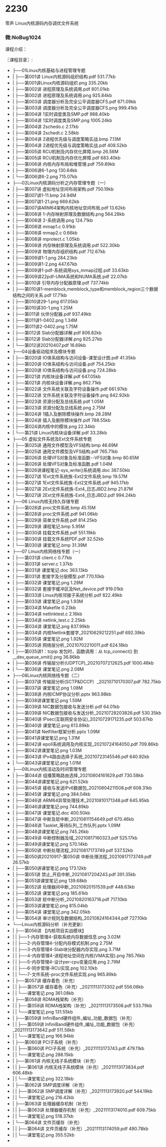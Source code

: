 # 2230
零声 Linux内核源码内存调优文件系统
### 微:NoBug1024 


课程介绍：


〖课程目录〗:

- ├──01Linux内核基础与进程管理专题  
- |   ├──第001讲 Linux内核源码组织结构.pdf  531.77kb
- |   ├──第001讲Linux内核源码组织.png  335.20kb
- |   ├──第002讲 进程原理及系统调用.pdf  801.01kb
- |   ├──第002讲 进程原理及系统调用.png  925.84kb
- |   ├──第003讲 调度器分析及完全公平调度器CFS.pdf  671.09kb
- |   ├──第003讲 调度器分析及完全公平调度器CFS.png  999.41kb
- |   ├──第004讲 1实时调度类及SMP.pdf  988.40kb
- |   ├──第004讲 1实时调度类及SMP.png  1005.24kb
- |   ├──第004讲 2schedo.c  2.17kb
- |   ├──第004讲 2schedt.c  2.58kb
- |   ├──第004讲 2进程优先级与调度策略实战.bmp  7.13M
- |   ├──第004讲 2进程优先级与调度策略实战.pdf  408.52kb
- |   ├──第005讲 RCU机制及内存优化屏障.bmp  26.56M
- |   ├──第005讲 RCU机制及内存优化屏障.pdf  683.40kb
- |   ├──第006讲 内核内存布局和堆管理.pdf  759.89kb
- |   ├──第006讲6-1.png  130.64kb
- |   └──第006讲6-2.png  715.07kb
- ├──02Linux内核源码分析之内存管理专题（一）  
- |   ├──第007讲 虚拟地址空间布局架构.pdf  750.19kb
- |   ├──第007讲1-11.bmp  24.94M
- |   ├──第007讲1-21.png  669.62kb
- |   ├──第007讲ARM64架构内核地址空间布局.pdf  13.62kb
- |   ├──第008讲 1-内存映射原理及数据结构.png  564.28kb
- |   ├──第008讲 2-系统调用.png  124.71kb
- |   ├──第008讲 mmap1.c  0.91kb
- |   ├──第008讲 mmap2.c  0.66kb
- |   ├──第008讲 mprotect.c  1.05kb
- |   ├──第008讲 内存映射原理及系统调用.pdf  522.30kb
- |   ├──第009讲 物理内存组织结构.pdf  712.67kb
- |   ├──第009讲1-1.png  284.23kb
- |   ├──第009讲1-2.png  447.67kb
- |   ├──第009讲1-pdf-系统调用sys_mmap过程.pdf  33.63kb
- |   ├──第009讲22pdf-UMA系统和NUMA系统.pdf  22.07kb
- |   ├──第010讲 引导内存分配器原理.pdf  737.74kb
- |   ├──第010讲1-memblock,memblock_type和memblock_region三个数据结构之间的关系.pdf  17.71kb
- |   ├──第010讲29-1.png  617.05kb
- |   ├──第010讲30-1.png  1.25M
- |   ├──第011讲 伙伴分配器.pdf  937.49kb
- |   ├──第011讲1-0402.png  1.34M
- |   ├──第011讲2-0402.png  1.75M
- |   ├──第012讲 Slab分配器详解.pdf  806.82kb
- |   ├──第012讲 Slab分配器详解.png  825.27kb
- |   └──第012讲20210407.pdf  16.69kb
- ├──04设备驱动程序及模块专题  
- |   ├──第020讲 IO体系结构与访问设备-课堂设计图.pdf  41.35kb
- |   ├──第020讲 IO体系结构与访问设备.pdf  754.25kb
- |   ├──第020讲 IO体系结构与访问设备.png  724.28kb
- |   ├──第021讲 内核块设备详解.pdf  647.05kb
- |   ├──第021讲 内核块设备详解.png  862.71kb
- |   ├──第022讲 文件系统关联及字符设备操作.pdf  661.97kb
- |   ├──第022讲 文件系统关联及字符设备操作.png  842.92kb
- |   ├──第023讲 资源分配及总线系统.pdf  1.05M
- |   ├──第023讲 资源分配及总线系统.png  2.75M
- |   ├──第024讲 1插入及删除模块操作.bmp  28.28M
- |   ├──第024讲 插入及删除模块操作.pdf  788.55kb
- |   ├──第024讲内核中的模块.png  22.34kb
- |   └──第21讲 Linux内核块设备详解.pdf  33.28kb
- ├──05 虚拟文件系统及Ext文件系统专题  
- |   ├──第025讲 通用文件模型及VFS结构.bmp  46.69M
- |   ├──第025讲 通用文件模型及VFS结构.pdf  765.71kb
- |   ├──第026讲 处理VFS对象及标准函数--VFS对象.bmp  80.65M
- |   ├──第026讲 处理VFS对象及标准函数.pdf  1.04M
- |   ├──第026讲课程笔记-sys_write()系统调用.doc  387.50kb
- |   ├──第027讲 1Ext文件系统族-Ext2文件系统.bmp  19.57M
- |   ├──第027讲 1Ext文件系统族-Ext2文件系统.pdf  945.17kb
- |   ├──第027讲 2Ext文件系统族-Ext4_日志JBD2.bmp  21.87M
- |   └──第027讲 2Ext文件系统族-Ext4_日志JBD2.pdf  994.24kb
- ├──06  Linux内核无持久存储专题  
- |   ├──第028讲 proc文件系统.bmp  45.15M
- |   ├──第028讲 proc文件系统.pdf  941.06kb
- |   ├──第029讲 简单文件系统.pdf  814.25kb
- |   ├──第029讲 课程笔记.bmp  5.95M
- |   ├──第030讲 挂载文件系统.pdf  551.19kb
- |   ├──第030讲 挂载文件系统PDF.pdf  32.52kb
- |   └──第030讲 课堂笔记.bmp  31.39M
- ├──07 Linux内核网络栈专题（一）  
- |   ├──第031讲 client.c  0.77kb
- |   ├──第031讲 server.c  1.37kb
- |   ├──第031讲 课堂笔记.doc  363.13kb
- |   ├──第031讲 套接字及分层模型.pdf  770.10kb
- |   ├──第032讲 课堂笔记.png  1.29M
- |   ├──第032讲 套接字缓冲区及Net_device.pdf  919.01kb
- |   ├──第033讲 Linux内核邻接子系统分析.pdf  822.49kb
- |   ├──第033讲 课堂笔记.png  1.93M
- |   ├──第034讲 Makefile  0.23kb
- |   ├──第034讲 netlinktest.c  2.16kb
- |   ├──第034讲 netlink_test.c  2.25kb
- |   ├──第034讲 课堂笔记.png  837.99kb
- |   ├──第034讲 内核Netlink套接字_20210629212251.pdf  692.39kb
- |   ├──第035讲 课堂笔记.png  1.92M
- |   ├──第035讲 网络层分析_20210702210011.pdf  624.18kb
- |   ├──第035讲1：tcpip 发包时，函数调用：从 tcp_connect() 到 __dev_queue_xmit().png  36.86kb
- |   ├──第036讲 传输层分析(UDPTCP)_20210707212625.pdf  1000.46kb
- |   └──第036讲 课堂笔记.png  2.08M
- ├──08Linux内核网络栈专题（二）  
- |   ├──第037讲 传输层分析(SCTP&DCCP）_20210710170307.pdf  782.75kb
- |   ├──第037讲 课堂笔记.png  1.08M
- |   ├──第038讲 内核ICMP协议分析.pptx  963.98kb
- |   ├──第038讲课堂笔记.png  1.59M
- |   ├──第039讲 NIC数据包接收与发送分析.pdf  64.01kb
- |   ├──第039讲 NIC数据包接收与发送分析_20210728203826.pdf  530.35kb
- |   ├──第040讲 IPsec(互联网安全协议)_20210729171235.pdf  503.67kb
- |   ├──第040讲 课堂笔记.png  613.89kb
- |   ├──第041讲 Netfilter框架分析.pptx  1.09M
- |   ├──第041讲课堂笔记.png  1.31M
- |   ├──第042讲 epoll系统调用及内核实现_20210724164050.pdf  709.86kb
- |   ├──第042讲课堂笔记.png  1.03M
- |   ├──第043讲 IPv4路由选择子系统_20210723145546.pdf  640.92kb
- |   └──第043讲课堂笔记.png  1.01M
- ├──09Linux内核活动及时间管理专题  
- |   ├──第044讲 组播策略路由选择_20210804161629.pdf  730.58kb
- |   ├──第044讲课堂笔记.png  621.52kb
- |   ├──第045讲 接收与发送IPv6数据包_20210804211508.pdf  608.31kb
- |   ├──第045讲 课堂笔记.png  384.04kb
- |   ├──第046讲 ARM64异常处理技术_20210810171348.pdf  645.95kb
- |   ├──第046讲课堂笔记.png  744.89kb
- |   ├──第047讲 课堂笔记.doc  400.50kb
- |   ├──第047讲 中断及软中断_20210811154649.pdf  670.46kb
- |   ├──第048讲 Tasklet_等待队列_工作队列.pptx  1.09M
- |   ├──第048讲课堂笔记.png  745.26kb
- |   ├──第049讲 中断控制器及域_20210817160323.pdf  525.17kb
- |   ├──第049讲课堂笔记.png  570.14kb
- |   ├──第050讲 中断处理流程_20210817173749.pdf  537.52kb
- |   ├──第050讲20210917-第050讲 中断处理流程_20210817173749.pdf  26.57kb
- |   ├──第050讲课堂笔记.png  173.12kb
- |   ├──第051讲 禁止_开启中断_20210817204243.pdf  391.35kb
- |   ├──第051讲课堂笔记.png  139.68kb
- |   ├──第052讲 处理器间中断_20210820151539.pdf  448.63kb
- |   ├──第052讲 课堂笔记.png  185.61kb
- |   ├──第053讲 软中断分析_20210820163716.pdf  717.10kb
- |   ├──第053讲课堂笔记.png  815.04kb
- |   ├──第054讲 课堂笔记.png  342.05kb
- |   └──第054讲 审计规则及数据结构_20210824164344.pdf  727.10kb
- └──Linux内核源码分析（补充更新）  
- |   ├──第056讲 【内核项目实战模块】  
- |   |   ├──1-内存管理4-获取系统内存数据信息.png  3.02M
- |   |   ├──2-内存管理4-分配内存模式机制.png  2.75M
- |   |   ├──3-内存管理4-Slab块分配器内存实现.png  3.71M
- |   |   ├──4-内存管理4-进程地址空间在内核(VMA实现).png  785.76kb
- |   |   ├──5-内存管理4-设计per-cpu变量应用.png  2.79M
- |   |   ├──6-同步管理-RCU实现.png  102.10kb
- |   |   └──7-文件系统-proc文件系统实现.png  965.89kb
- |   ├──第057讲 缓存着色（补充）  
- |   |   ├──第057讲 缓存着色（补充）_20211113173302.pdf  556.06kb
- |   |   └──课堂笔记.png  361.08kb
- |   ├──第058讲 RDMA栈架构（补充）  
- |   |   ├──第058讲 RDMA栈架构（补充）_20211113173508.pdf  533.79kb
- |   |   └──课堂笔记.png  131.55kb
- |   ├──第059讲 InfiniBand硬件组件_编址_功能_数据包（补充）  
- |   |   ├──第059讲 InfiniBand硬件组件_编址_功能_数据包（补充）_20211113173642.pdf  511.58kb
- |   |   └──课堂笔记.png  166.94kb
- |   ├──第060讲 PCI子系统（补充）  
- |   |   ├──第060讲 PCI子系统（补充）_20211113173743.pdf  479.11kb
- |   |   └──课堂笔记.png  288.15kb
- |   ├──第061讲 内核无线子系统模块（补充）  
- |   |   ├──第061讲 内核无线子系统模块（补充）_20211113173834.pdf  606.48kb
- |   |   └──课堂笔记.png  322.18kb
- |   ├──第062讲 SMP调度详解（补充）  
- |   |   ├──第062讲 SMP调度详解（补充）_20211113173920.pdf  544.19kb
- |   |   └──课堂笔记.png  216.42kb
- |   ├──第063讲 处理器缓存机制（补充）  
- |   |   ├──第063讲 处理器缓存机制（补充）_20211113174010.pdf  609.75kb
- |   |   └──课堂笔记.png  518.37kb
- |   └──第064讲 文件页缓存（补充）  
- |   |   ├──第064讲 文件页缓存（补充）_20211113174059.pdf  490.78kb
- |   |   └──课堂笔记.png  355.52kb
- 
